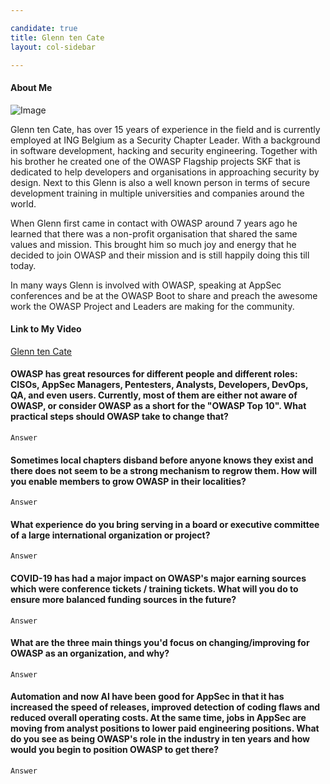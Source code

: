 ```yaml
---

candidate: true
title: Glenn ten Cate
layout: col-sidebar

---
```


#### About Me
![Image](/www-board-candidates/assets/images/glenn-ten-cate.png)

Glenn ten Cate, has over 15 years of experience in the field and is currently employed at ING Belgium as a Security Chapter Leader. With a background in software development, hacking and security engineering. Together with his brother he created one of the OWASP Flagship projects SKF that is dedicated to help developers and organisations in approaching security by design. Next to this Glenn is also a well known person in terms of secure development training in multiple universities and companies around the world.

When Glenn first came in contact with OWASP around 7 years ago he learned that there was a non-profit organisation that shared the same values and mission. This brought him so much joy and energy that he decided to join OWASP and their mission and is still happily doing this till today.

In many ways Glenn is involved with OWASP, speaking at AppSec conferences and be at the OWASP Boot to share and preach the awesome work the OWASP Project and Leaders are making for the community.

#### Link to My Video
[Glenn ten Cate](#)

#### OWASP has great resources for different people and different roles: CISOs, AppSec Managers, Pentesters, Analysts, Developers, DevOps, QA, and even users. Currently, most of them are either not aware of OWASP, or consider OWASP as a short for the "OWASP Top 10". What practical steps should OWASP take to change that?
```
Answer
```

#### Sometimes local chapters disband before anyone knows they exist and there does not seem to be a strong mechanism to regrow them. How will you enable members to grow OWASP in their localities?
```
Answer
```

#### What experience do you bring serving in a board or executive committee of a large international organization or project?
```
Answer
```

#### COVID-19 has had a major impact on OWASP's major earning sources which were conference tickets / training tickets. What will you do to ensure more balanced funding sources in the future?
```
Answer
```

#### What are the three main things you'd focus on changing/improving for OWASP as an organization, and why?
```
Answer
```

#### Automation and now AI have been good for AppSec in that it has increased the speed of releases, improved detection of coding flaws and reduced overall operating costs. At the same time, jobs in AppSec are moving from analyst positions to lower paid engineering positions. What do you see as being OWASP's role in the industry in ten years and how would you begin to position OWASP to get there?
```
Answer
```
